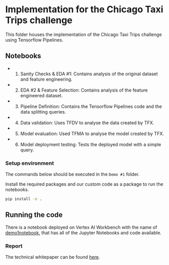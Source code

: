 # Implementation for the Chicago Taxi Trips challenge

This folder houses the implementation of the Chicago Taxi Trips challenge using Tensorflow Pipelines.

## Notebooks

- 1. Sanity Checks & EDA #1: Contains analysis of the original dataset and feature engineering.
- 2. EDA #2 & Feature Selection: Contains analysis of the feature engineered dataset.
- 3. Pipeline Definition: Contains the Tensorflow Pipelines code and the data splitting queries.
- 4. Data validation: Uses TFDV to analyse the data created by TFX.
- 5. Model evaluation: Used TFMA to analyse the model created by TFX.
- 6. Model deployment testing: Tests the deployed model with a simple query.

### Setup environment

The commands below should be executed in the `Demo #1` folder.

Install the required packages and our custom code as a package to run the notebooks.
```sh
pip install -e .
```

## Running the code

There is a notebook deployed on Vertex AI Workbench with the name of [demo1notebook.](https://console.cloud.google.com/vertex-ai/workbench/list/instances?authuser=3&project=aliz-ml-spec-2022-submission) that has all of the Jupyter Notebooks and code available.


### Report
The technical whitepaper can be found [here](https://docs.google.com/document/d/1hPCrtcgMInvtgXOGKKy3g02Op8jA-VrH).
